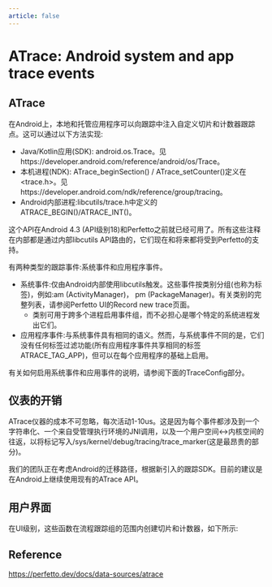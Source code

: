 ```yaml
---
article: false
---
```


# ATrace: Android system and app trace events

## ATrace

在Android上，本地和托管应用程序可以向跟踪中注入自定义切片和计数器跟踪点。这可以通过以下方法实现:

- Java/Kotlin应用(SDK): android.os.Trace。见https://developer.android.com/reference/android/os/Trace。
- 本机进程(NDK): ATrace_beginSection() / ATrace_setCounter()定义在<trace.h>。见https://developer.android.com/ndk/reference/group/tracing。
- Android内部进程:libcutils/trace.h中定义的ATRACE_BEGIN()/ATRACE_INT()。

这个API在Android 4.3 (API级别18)和Perfetto之前就已经可用了。所有这些注释在内部都是通过内部libcutils API路由的，它们现在和将来都将受到Perfetto的支持。

有两种类型的跟踪事件:系统事件和应用程序事件。

- 系统事件:仅由Android内部使用libcutils触发。这些事件按类别分组(也称为标签)，例如:am (ActivityManager)， pm (PackageManager)。有关类别的完整列表，请参阅Perfetto UI的Record new trace页面。
    -  类别可用于跨多个进程启用事件组，而不必担心是哪个特定的系统进程发出它们。
- 应用程序事件:与系统事件具有相同的语义。然而，与系统事件不同的是，它们没有任何标签过滤功能(所有应用程序事件共享相同的标签ATRACE_TAG_APP)，但可以在每个应用程序的基础上启用。

有关如何启用系统事件和应用事件的说明，请参阅下面的TraceConfig部分。

## 仪表的开销

ATrace仪器的成本不可忽略，每次活动1-10us。这是因为每个事件都涉及到一个字符串化、一个来自受管理执行环境的JNI调用，以及一个用户空间<->内核空间的往返，以将标记写入/sys/kernel/debug/tracing/trace_marker(这是最昂贵的部分)。

我们的团队正在考虑Android的迁移路径，根据新引入的跟踪SDK。目前的建议是在Android上继续使用现有的ATrace API。

## 用户界面

在UI级别，这些函数在流程跟踪组的范围内创建切片和计数器，如下所示:

## Reference

https://perfetto.dev/docs/data-sources/atrace